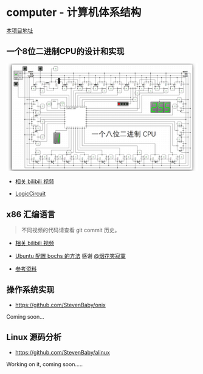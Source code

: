 # computer - 计算机体系结构

[本项目地址](https://github.com/StevenBaby/computer)

## 一个8位二进制CPU的设计和实现


![snapshot](./cpu/snapshot.jpg)

- [相关 bilibili 视频](https://www.bilibili.com/video/BV1aP4y1s7Vf)

- [LogicCircuit](http://www.logiccircuit.org/)


## x86 汇编语言

> 不同视频的代码请查看 git commit 历史。

- [相关 bilibili 视频](https://www.bilibili.com/video/BV1b44y1k7mT)

- [Ubuntu 配置 bochs 的方法](./x86_assembly/docs/Ubuntu%20配置%20bochs%20的方法.md) 感谢 [@烟花笑寂寞](https://github.com/1126zk)

- [参考资料](./x86_assembly/docs/参考资料.md)

## 操作系统实现

- <https://github.com/StevenBaby/onix>

Coming soon...

## Linux 源码分析

- <https://github.com/StevenBaby/alinux>

Working on it, coming soon.....
